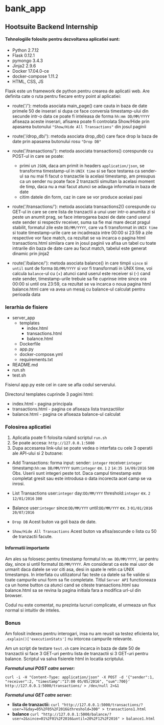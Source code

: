 # bank_app

## Hootsuite Backend Internship

#### Tehnologiile folosite pentru dezvoltarea aplicatiei sunt:
  - Python 2.7.12
  - Flask 0.12.1
  - pymongo 3.4.3
  - Jinja2 2.9.6
  - Docker 17.04.0-ce
  - docker-compose 1.11.2
  - HTML, CSS, JS

Flask este un framework de python pentru crearea de aplicatii web. Are definita cate o ruta pentru fiecare entry point al aplicatiei:

* route('/'): 
metoda asociata main_page() care cauta in baza de date primele 50 de inserari si dupa ce face conversia timestamp-ului din secunde intr-o data ce poate fi inteleasa de forma ```hh:mm DD/MM/YYYY``` afiseaza aceste inserari, afisarea poate fi controlata Show/Hide prin apasarea butonului ```"Show/Hide All Transactions"``` din josul paginii

* route('/drop_db/'):
metoda asociata drop_db() care face drop la baza de date prin apasarea butonului rosu ```"Drop DB"```

* route('/transactions/'):
metoda asociata transactions() corespunde cu  POST-ul in care se poate:
    * primi un ```JSON```, daca am primit in headers ```application/json```, se transforma timestamp-ul in ```UNIX time``` si se face testarea ca sender-ul sa nu mai fi facut o tranzactie la acelasi timestamp, am presupus ca un sender nu poate face 2 tranzactii simultan la acelasi moment de timp, daca nu a mai facut atunci se adauga informatia in baza de date
	* citim datele din form, caz in care se vor produce aceiasi pasi

* route('/transactions/'):
metoda asociata transactions2() corespunde cu GET-ul in care se cere lista de tranzactii a unui user intr-o anumita zi si peste un anumit prag, se face interogarea bazei de date cand userul este sender si respectiv receiver, suma sa fie mai mare decat pragul stabilit, formatul zile este ```DD/MM/YYYY```, care va fi transformat in ```UNIX time``` si toate timestamp-urile care se incadreaza intre 00:00 si 23:59 a zile respective vor face match, ca rezultat se va incarca o pagina html transactions.html similara care in josul paginii va afisa un tabel cu toate intrarile din baza de date care au facut match, tabelul este generat dinamic prin jinja2 

* route('/balance/'):
metoda asociata balance() in care timpii ```since``` si ```until``` sunt de forma ```DD/MM/YYYY``` si vor fi transformati in UNIX time, voi calcula ```balance```-ul cu (+) atunci cand userul este receiver si (-) cand este sender, timestamp-urile trebuie sa fie cuprinse intre since ora 00:00 si until ora 23:59, ca rezultat se va incarca o noua pagina html balance.html care va avea un mesaj cu balance-ul calculat pentru perioada data

### Ierarhia de fisiere
* server_app
    * templates
        * index.html
        * transactions.html
        * balance.html
    * Dockerfile
    * app.py
    * docker-compose.yml
    * requirements.txt
* README.md
* run.sh
* test.sh

Fisierul app.py este cel in care se afla codul serverului.

Directorul templates cuprinde 3 pagini html:
* index.html - pagina principala
* transactions.html - pagina ce afiseaza lista tranzactiilor
* balance.html - pagina ce afiseaza balance-ul calculat

### Folosirea aplicatiei
1. Aplicatia poate fi folosita ruland scriptul ```run.sh```
2. Se poate accesa: ```http://127.0.0.1:5000```
3. Dupa accesarea link-ului se poate vedea o interfata cu cele 3 operatii ale API-ului si 2 butoane:
* Add Transactions:
    forma input: sender: ```integer``` receiver:```integer``` timestamp:```hh:mm DD/MM/YYYY``` sum:```integer```
    ex. ```1``` ```2``` ```14:35 14/09/2016``` ```500```
Obs. Userii sunt integeri peste tot.
Daca campul timestamp este completat gresit sau este introdusa o data incorecta acel camp se va inrosi.

* List Transactions
    user:```integer``` day:```DD/MM/YYY``` threshold:```integer```
    ex. ```2``` ```12/01/2016``` ```300```

* Balance
    user:```integer``` since:```DD/MM/YYY``` until:```DD/MM/YYY```
    ex. ```3``` ```01/01/2016``` ```20/07/2016```

* ```Drop DB```
    Acest buton va goli baza de date.

* ```Show/Hide All Transactions```
    Acest buton va afisa/ascunde o lista cu 50 de tranzactii facute.

#### Informatii importante

Am ales sa folosesc pentru timestamp formatul ```hh:mm DD/MM/YYYY```, iar pentru day, since si until formatul ```DD/MM/YYYY```. Am considerat ca este mai usor de urmarit daca datele se vor citi asa, desi in spate le retin ca UNIX timestamps. In interfata cu utilizatorul fac teste ca datele sa fie valide si toate campurile unui form sa fie completate. Titlul ```Server API``` functioneaza ca un home button ca atunci cand se citeste transactions.html sau balance.html sa se revina la pagina initiala fara a modifica url-ul din browser.

Codul nu este comentat, nu prezinta lucruri complicate, el urmeaza un flux normal si intuitiv de inteles.

### Bonus
Am folosit indexes pentru interogari, insa nu am reusit sa testez eficienta lor, ```.explain()['executionStats']``` nu intorcea campurile relevante.

Am un script de testare ```test.sh``` care incarca in baza de date 50 de tranzactii si face 3 GET-uri pentru lista de tranzactii si 3 GET-uri pentru balance. Scriptul va salva fisierele html in locatia scriptului.

***Formatul unui POST catre server:***

```curl -i -H "Content-Type: application/json" -X POST -d '{"sender":1, "receiver":2, "timestamp":"17:00 05/05/2016", "sum":700}' http://127.0.0.1:5000/transactions/ > /dev/null 2>&1```

***Formatul unui GET catre server:***
* **lista de tranzactii:**
```curl "http://127.0.0.1:5000/transactions/?user=7&day=05%2F05%2F2016&threshold=300" > transactions1.html```
* **balance**
```curl "http://127.0.0.1:5000/balance/?user=2&since=01%2F01%2F2016&until=20%2F12%2F2016" > balance1.html```

